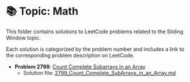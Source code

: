 
# 📚 Topic: Math

This folder contains solutions to LeetCode problems related to the Sliding Window topic.

Each solution is categorized by the problem number and includes a link to the corresponding problem description on LeetCode.

- **Problem 2799**: [Count Complete Subarrays in an Array](https://leetcode.com/problems/count-complete-subarrays-in-an-array/description/)
  - Solution file: [2799_Count_Complete_SubArrays_in_an_Array.md](../../daily/2799_Count_Complete_SubArrays_in_an_Array.md)

